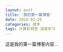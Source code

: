 ```yaml
---
layout: post
title: '我的第一篇博客'
date: 2024-03-20
categories: 技术
tags: 计算机视觉 深度学习
---
```


这是我的第一篇博客内容... 